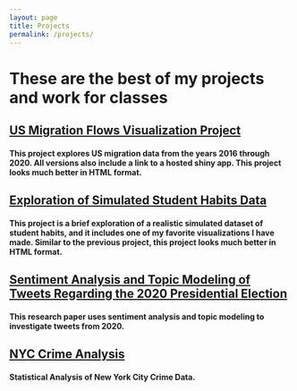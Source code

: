 ```yaml
---
layout: page
title: Projects
permalink: /projects/
---
```


# These are the best of my projects and work for classes


<h2><a href="/projects/436proj/" target="_blank" rel="noopener noreferrer">US Migration Flows Visualization Project</a></h2>

#### This project explores US migration data from the years 2016 through 2020. All versions also include a link to a hosted shiny app. This project looks much better in HTML format.


<h2><a href="/projects/studyhabits/" target="_blank" rel="noopener noreferrer">Exploration of Simulated Student Habits Data</a></h2>

#### This project is a brief exploration of a realistic simulated dataset of student habits, and it includes one of my favorite visualizations I have made. Similar to the previous project, this project looks much better in HTML format.


<h2><a href="/projects/2020tweets/" target="_blank" rel="noopener noreferrer">Sentiment Analysis and Topic Modeling of Tweets Regarding the 2020 Presidential Election</a></h2>

#### This research paper uses sentiment analysis and topic modeling to investigate tweets from 2020.


<h2><a href="/projects/240proj/" target="_blank" rel="noopener noreferrer">NYC Crime Analysis</a></h2>

#### Statistical Analysis of New York City Crime Data.